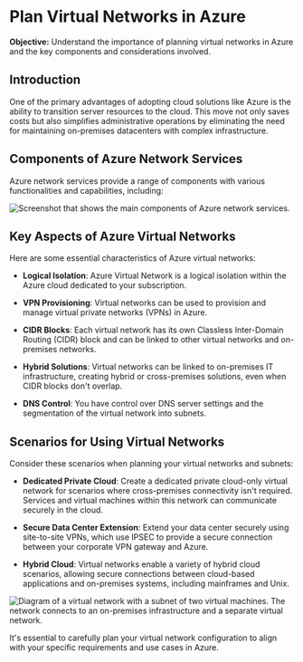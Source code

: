 # Plan Virtual Networks in Azure

**Objective:** Understand the importance of planning virtual networks in Azure and the key components and considerations involved.

## Introduction

One of the primary advantages of adopting cloud solutions like Azure is the ability to transition server resources to the cloud. This move not only saves costs but also simplifies administrative operations by eliminating the need for maintaining on-premises datacenters with complex infrastructure.

## Components of Azure Network Services

Azure network services provide a range of components with various functionalities and capabilities, including:

![Screenshot that shows the main components of Azure network services.][https://learn.microsoft.com/en-us/training/wwl-azure/configure-virtual-networks/media/network-components-66dff480.png]

## Key Aspects of Azure Virtual Networks

Here are some essential characteristics of Azure virtual networks:

- **Logical Isolation**: Azure Virtual Network is a logical isolation within the Azure cloud dedicated to your subscription.

- **VPN Provisioning**: Virtual networks can be used to provision and manage virtual private networks (VPNs) in Azure.

- **CIDR Blocks**: Each virtual network has its own Classless Inter-Domain Routing (CIDR) block and can be linked to other virtual networks and on-premises networks.

- **Hybrid Solutions**: Virtual networks can be linked to on-premises IT infrastructure, creating hybrid or cross-premises solutions, even when CIDR blocks don't overlap.

- **DNS Control**: You have control over DNS server settings and the segmentation of the virtual network into subnets.

## Scenarios for Using Virtual Networks

Consider these scenarios when planning your virtual networks and subnets:

- **Dedicated Private Cloud**: Create a dedicated private cloud-only virtual network for scenarios where cross-premises connectivity isn't required. Services and virtual machines within this network can communicate securely in the cloud.

- **Secure Data Center Extension**: Extend your data center securely using site-to-site VPNs, which use IPSEC to provide a secure connection between your corporate VPN gateway and Azure.

- **Hybrid Cloud**: Virtual networks enable a variety of hybrid cloud scenarios, allowing secure connections between cloud-based applications and on-premises systems, including mainframes and Unix.

![Diagram of a virtual network with a subnet of two virtual machines. The network connects to an on-premises infrastructure and a separate virtual network.](<diagram-url>)

It's essential to carefully plan your virtual network configuration to align with your specific requirements and use cases in Azure.


[https://learn.microsoft.com/en-us/training/wwl-azure/configure-virtual-networks/media/network-components-66dff480.png]: <screenshot-url>